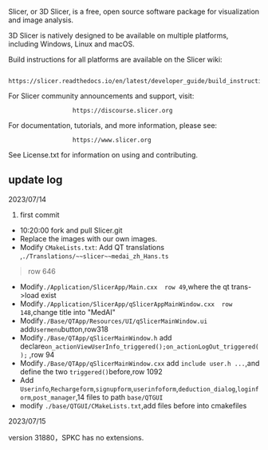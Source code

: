 Slicer, or 3D Slicer, is a free, open source software package for visualization and
image analysis.

3D Slicer is natively designed to be available on multiple platforms,
including Windows, Linux and macOS.

Build instructions for all platforms are available on the Slicer wiki:

                      https://slicer.readthedocs.io/en/latest/developer_guide/build_instructions/index.html

For Slicer community announcements and support, visit:

                      https://discourse.slicer.org

For documentation, tutorials, and more information, please see:

                      https://www.slicer.org

See License.txt for information on using and contributing.


## update log

2023/07/14

1. first commit
- 10:20:00 fork and pull Slicer.git
- Replace the images with our own images.
- Modify `CMakeLists.txt`: Add QT translations ,`./Translations/~~slicer~~medai_zh_Hans.ts`
> row 646
- Modify`./Application/SlicerApp/Main.cxx  row 49`,where the qt trans->load exist
- Modify`./Application/SlicerApp/qSlicerAppMainWindow.cxx  row 148`,change title into "MedAI"
- Modify`./Base/QTApp/Resources/UI/qSlicerMainWindow.ui` add`Usermenu`button,row318
- Modify`./Base/QTApp/qSlicerMainWindow.h` add declare`on_actionViewUserInfo_triggered();on_actionLogOut_triggered();` ,row 94
- Modify`./Base/QTApp/qSlicerMainWindow.cxx` add `include user.h ...`,and define the two `triggered()`before,row 1092
- Add `Userinfo`,`Rechargeform`,`signupform`,`userinfoform`,`deduction_dialog`,`loginform`,`post_manager`,14 files to path `base/QTGUI`
- modify `./base/QTGUI/CMakeLists.txt`,add files before into cmakefiles



2023/07/15

version 31880，SPKC has no extensions.
